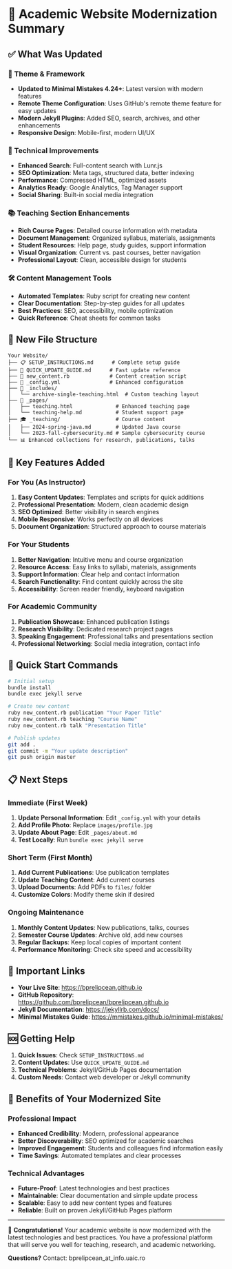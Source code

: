 # 🌟 Academic Website Modernization Summary

## ✅ What Was Updated

### 🎨 Theme & Framework
- **Updated to Minimal Mistakes 4.24+**: Latest version with modern features
- **Remote Theme Configuration**: Uses GitHub's remote theme feature for easy updates
- **Modern Jekyll Plugins**: Added SEO, search, archives, and other enhancements
- **Responsive Design**: Mobile-first, modern UI/UX

### 🔧 Technical Improvements
- **Enhanced Search**: Full-content search with Lunr.js
- **SEO Optimization**: Meta tags, structured data, better indexing
- **Performance**: Compressed HTML, optimized assets
- **Analytics Ready**: Google Analytics, Tag Manager support
- **Social Sharing**: Built-in social media integration

### 📚 Teaching Section Enhancements
- **Rich Course Pages**: Detailed course information with metadata
- **Document Management**: Organized syllabus, materials, assignments
- **Student Resources**: Help page, study guides, support information
- **Visual Organization**: Current vs. past courses, better navigation
- **Professional Layout**: Clean, accessible design for students

### 🛠️ Content Management Tools
- **Automated Templates**: Ruby script for creating new content
- **Clear Documentation**: Step-by-step guides for all updates
- **Best Practices**: SEO, accessibility, mobile optimization
- **Quick Reference**: Cheat sheets for common tasks

## 📁 New File Structure

```
Your Website/
├── 📋 SETUP_INSTRUCTIONS.md      # Complete setup guide
├── 🚀 QUICK_UPDATE_GUIDE.md      # Fast update reference
├── 📝 new_content.rb             # Content creation script
├── 🔧 _config.yml                # Enhanced configuration
├── 🎨 _includes/
│   └── archive-single-teaching.html  # Custom teaching layout
├── 📖 _pages/
│   ├── teaching.html              # Enhanced teaching page
│   └── teaching-help.md           # Student support page
├── 🎓 _teaching/                  # Course content
│   ├── 2024-spring-java.md        # Updated Java course
│   └── 2023-fall-cybersecurity.md # Sample cybersecurity course
└── 📊 Enhanced collections for research, publications, talks
```

## 🎯 Key Features Added

### For You (As Instructor)
1. **Easy Content Updates**: Templates and scripts for quick additions
2. **Professional Presentation**: Modern, clean academic design
3. **SEO Optimized**: Better visibility in search engines
4. **Mobile Responsive**: Works perfectly on all devices
5. **Document Organization**: Structured approach to course materials

### For Your Students
1. **Better Navigation**: Intuitive menu and course organization
2. **Resource Access**: Easy links to syllabi, materials, assignments
3. **Support Information**: Clear help and contact information
4. **Search Functionality**: Find content quickly across the site
5. **Accessibility**: Screen reader friendly, keyboard navigation

### For Academic Community
1. **Publication Showcase**: Enhanced publication listings
2. **Research Visibility**: Dedicated research project pages
3. **Speaking Engagement**: Professional talks and presentations section
4. **Professional Networking**: Social media integration, contact info

## 🚀 Quick Start Commands

```bash
# Initial setup
bundle install
bundle exec jekyll serve

# Create new content
ruby new_content.rb publication "Your Paper Title"
ruby new_content.rb teaching "Course Name"
ruby new_content.rb talk "Presentation Title"

# Publish updates
git add .
git commit -m "Your update description"
git push origin master
```

## 📋 Next Steps

### Immediate (First Week)
1. **Update Personal Information**: Edit `_config.yml` with your details
2. **Add Profile Photo**: Replace `images/profile.jpg`
3. **Update About Page**: Edit `_pages/about.md`
4. **Test Locally**: Run `bundle exec jekyll serve`

### Short Term (First Month)
1. **Add Current Publications**: Use publication templates
2. **Update Teaching Content**: Add current courses
3. **Upload Documents**: Add PDFs to `files/` folder
4. **Customize Colors**: Modify theme skin if desired

### Ongoing Maintenance
1. **Monthly Content Updates**: New publications, talks, courses
2. **Semester Course Updates**: Archive old, add new courses
3. **Regular Backups**: Keep local copies of important content
4. **Performance Monitoring**: Check site speed and accessibility

## 🔗 Important Links

- **Your Live Site**: https://bprelipcean.github.io
- **GitHub Repository**: https://github.com/bprelipcean/bprelipcean.github.io
- **Jekyll Documentation**: https://jekyllrb.com/docs/
- **Minimal Mistakes Guide**: https://mmistakes.github.io/minimal-mistakes/

## 🆘 Getting Help

1. **Quick Issues**: Check `SETUP_INSTRUCTIONS.md`
2. **Content Updates**: Use `QUICK_UPDATE_GUIDE.md`
3. **Technical Problems**: Jekyll/GitHub Pages documentation
4. **Custom Needs**: Contact web developer or Jekyll community

## 🎉 Benefits of Your Modernized Site

### Professional Impact
- **Enhanced Credibility**: Modern, professional appearance
- **Better Discoverability**: SEO optimized for academic searches
- **Improved Engagement**: Students and colleagues find information easily
- **Time Savings**: Automated templates and clear processes

### Technical Advantages
- **Future-Proof**: Latest technologies and best practices
- **Maintainable**: Clear documentation and simple update process
- **Scalable**: Easy to add new content types and features
- **Reliable**: Built on proven Jekyll/GitHub Pages platform

---

🎊 **Congratulations!** Your academic website is now modernized with the latest technologies and best practices. You have a professional platform that will serve you well for teaching, research, and academic networking.

**Questions?** Contact: bprelipcean_at_info.uaic.ro
